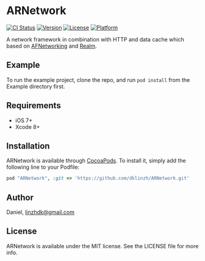 # ARNetwork

[![CI Status](http://img.shields.io/travis/Daniel/ARNetwork.svg?style=flat)](https://travis-ci.org/Daniel/ARNetwork)
[![Version](https://img.shields.io/cocoapods/v/ARNetwork.svg?style=flat)](http://cocoapods.org/pods/ARNetwork)
[![License](https://img.shields.io/cocoapods/l/ARNetwork.svg?style=flat)](http://cocoapods.org/pods/ARNetwork)
[![Platform](https://img.shields.io/cocoapods/p/ARNetwork.svg?style=flat)](http://cocoapods.org/pods/ARNetwork)

A network framework in combination with HTTP and data cache which based on [AFNetworking](https://github.com/AFNetworking/AFNetworking) and [Realm](https://github.com/realm/realm-cocoa).

## Example

To run the example project, clone the repo, and run `pod install` from the Example directory first.

## Requirements
- iOS 7+
- Xcode 8+

## Installation

ARNetwork is available through [CocoaPods](http://cocoapods.org). To install
it, simply add the following line to your Podfile:

```ruby
pod "ARNetwork", :git => 'https://github.com/dklinzh/ARNetwork.git'
```

## Author

Daniel, linzhdk@gmail.com

## License

ARNetwork is available under the MIT license. See the LICENSE file for more info.
